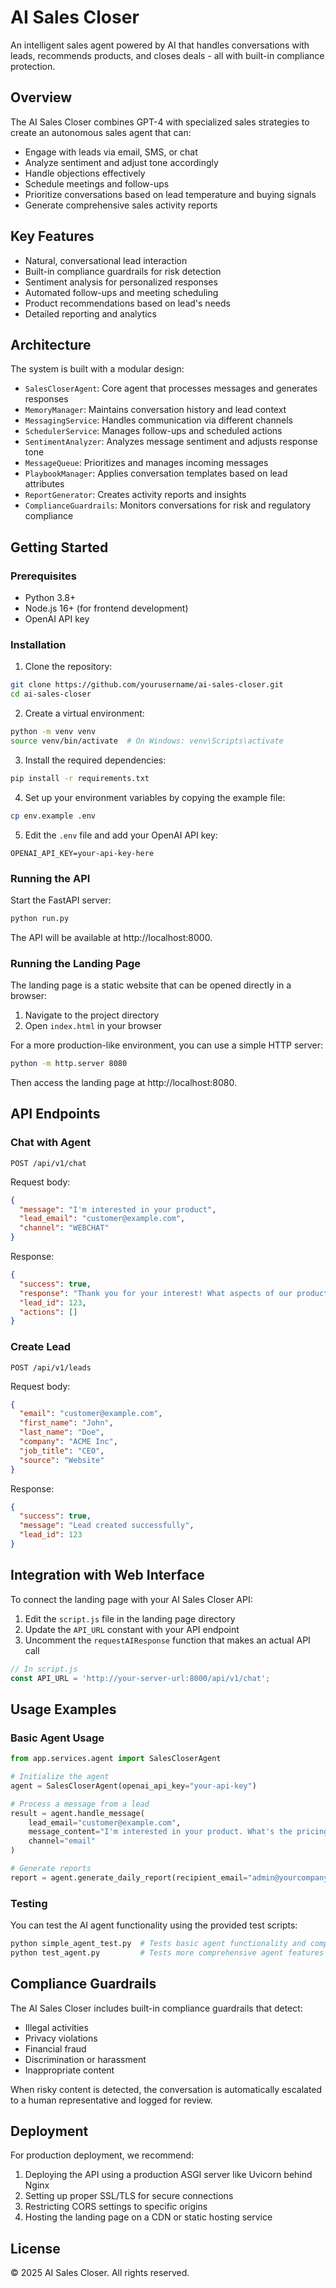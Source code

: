 # AI Sales Closer

An intelligent sales agent powered by AI that handles conversations with leads, recommends products, and closes deals - all with built-in compliance protection.

## Overview

The AI Sales Closer combines GPT-4 with specialized sales strategies to create an autonomous sales agent that can:

- Engage with leads via email, SMS, or chat
- Analyze sentiment and adjust tone accordingly
- Handle objections effectively
- Schedule meetings and follow-ups
- Prioritize conversations based on lead temperature and buying signals
- Generate comprehensive sales activity reports

## Key Features

- Natural, conversational lead interaction
- Built-in compliance guardrails for risk detection
- Sentiment analysis for personalized responses
- Automated follow-ups and meeting scheduling
- Product recommendations based on lead's needs
- Detailed reporting and analytics

## Architecture

The system is built with a modular design:

- `SalesCloserAgent`: Core agent that processes messages and generates responses
- `MemoryManager`: Maintains conversation history and lead context
- `MessagingService`: Handles communication via different channels
- `SchedulerService`: Manages follow-ups and scheduled actions
- `SentimentAnalyzer`: Analyzes message sentiment and adjusts response tone
- `MessageQueue`: Prioritizes and manages incoming messages
- `PlaybookManager`: Applies conversation templates based on lead attributes
- `ReportGenerator`: Creates activity reports and insights
- `ComplianceGuardrails`: Monitors conversations for risk and regulatory compliance

## Getting Started

### Prerequisites

- Python 3.8+
- Node.js 16+ (for frontend development)
- OpenAI API key

### Installation

1. Clone the repository:

```bash
git clone https://github.com/yourusername/ai-sales-closer.git
cd ai-sales-closer
```

2. Create a virtual environment:

```bash
python -m venv venv
source venv/bin/activate  # On Windows: venv\Scripts\activate
```

3. Install the required dependencies:

```bash
pip install -r requirements.txt
```

4. Set up your environment variables by copying the example file:

```bash
cp env.example .env
```

5. Edit the `.env` file and add your OpenAI API key:

```
OPENAI_API_KEY=your-api-key-here
```

### Running the API

Start the FastAPI server:

```bash
python run.py
```

The API will be available at http://localhost:8000.

### Running the Landing Page

The landing page is a static website that can be opened directly in a browser:

1. Navigate to the project directory
2. Open `index.html` in your browser

For a more production-like environment, you can use a simple HTTP server:

```bash
python -m http.server 8080
```

Then access the landing page at http://localhost:8080.

## API Endpoints

### Chat with Agent

```
POST /api/v1/chat
```

Request body:
```json
{
  "message": "I'm interested in your product",
  "lead_email": "customer@example.com",
  "channel": "WEBCHAT"
}
```

Response:
```json
{
  "success": true,
  "response": "Thank you for your interest! What aspects of our product would you like to know more about?",
  "lead_id": 123,
  "actions": []
}
```

### Create Lead

```
POST /api/v1/leads
```

Request body:
```json
{
  "email": "customer@example.com",
  "first_name": "John",
  "last_name": "Doe",
  "company": "ACME Inc",
  "job_title": "CEO",
  "source": "Website"
}
```

Response:
```json
{
  "success": true,
  "message": "Lead created successfully",
  "lead_id": 123
}
```

## Integration with Web Interface

To connect the landing page with your AI Sales Closer API:

1. Edit the `script.js` file in the landing page directory
2. Update the `API_URL` constant with your API endpoint
3. Uncomment the `requestAIResponse` function that makes an actual API call

```javascript
// In script.js
const API_URL = 'http://your-server-url:8000/api/v1/chat';
```

## Usage Examples

### Basic Agent Usage

```python
from app.services.agent import SalesCloserAgent

# Initialize the agent
agent = SalesCloserAgent(openai_api_key="your-api-key")

# Process a message from a lead
result = agent.handle_message(
    lead_email="customer@example.com",
    message_content="I'm interested in your product. What's the pricing?",
    channel="email"
)

# Generate reports
report = agent.generate_daily_report(recipient_email="admin@yourcompany.com")
```

### Testing

You can test the AI agent functionality using the provided test scripts:

```bash
python simple_agent_test.py  # Tests basic agent functionality and compliance
python test_agent.py         # Tests more comprehensive agent features
```

## Compliance Guardrails

The AI Sales Closer includes built-in compliance guardrails that detect:

- Illegal activities
- Privacy violations
- Financial fraud
- Discrimination or harassment
- Inappropriate content

When risky content is detected, the conversation is automatically escalated to a human representative and logged for review.

## Deployment

For production deployment, we recommend:

1. Deploying the API using a production ASGI server like Uvicorn behind Nginx
2. Setting up proper SSL/TLS for secure connections
3. Restricting CORS settings to specific origins
4. Hosting the landing page on a CDN or static hosting service

## License

© 2025 AI Sales Closer. All rights reserved. 